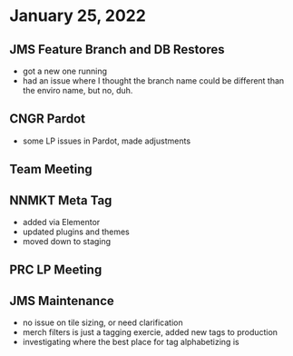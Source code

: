 # January 25, 2022

## JMS Feature Branch and DB Restores
- got a new one running
- had an issue where I thought the branch name could be different than the enviro name, but no, duh.

## CNGR Pardot
- some LP issues in Pardot, made adjustments

## Team Meeting

## NNMKT Meta Tag
- added via Elementor
- updated plugins and themes
- moved down to staging

## PRC LP Meeting

## JMS Maintenance
- no issue on tile sizing, or need clarification
- merch filters is just a tagging exercie, added new tags to production
- investigating where the best place for tag alphabetizing is
